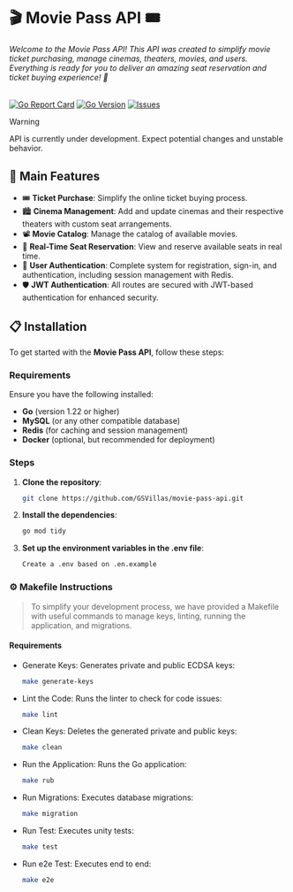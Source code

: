# **🎬 Movie Pass API 🎟️**

 ###### Welcome to the Movie Pass API! This API was created to simplify movie ticket purchasing, manage cinemas, theaters, movies, and users. Everything is ready for you to deliver an amazing seat reservation and ticket buying experience! 🍿

 [![Go Report Card](https://goreportcard.com/badge/github.com/GSVillas/movie-pass-api)](https://goreportcard.com/report/github.com/GSVillas/movie-pass-api) [![Go Version](https://img.shields.io/github/go-mod/go-version/GSVillas/movie-pass-api)](https://golang.org) [![Issues](https://img.shields.io/github/issues/GSVillas/movie-pass-api)](https://github.com/GSVillas/movie-pass-api/issues)

> [!WARNING]
>
>API is currently under development. Expect potential changes and unstable behavior.



## 🚀 Main Features

- 🎟️ **Ticket Purchase**: Simplify the online ticket buying process.
- 🏙️ **Cinema Management**: Add and update cinemas and their respective theaters with custom seat arrangements.
- 📽️ **Movie Catalog**: Manage the catalog of available movies.
- 📅 **Real-Time Seat Reservation**: View and reserve available seats in real time.
- 👤 **User Authentication**: Complete system for registration, sign-in, and authentication, including session management with Redis.
- 🛡️ **JWT Authentication**: All routes are secured with JWT-based authentication for enhanced security.

## 📋 Installation

To get started with the **Movie Pass API**, follow these steps:

### Requirements

Ensure you have the following installed:

- **Go** (version 1.22 or higher)
- **MySQL** (or any other compatible database)
- **Redis** (for caching and session management)
- **Docker** (optional, but recommended for deployment)

### Steps

1. **Clone the repository**:
   ```bash 
   git clone https://github.com/GSVillas/movie-pass-api.git
   ```
    
2. **Install the dependencies**:
   ```bash 
   go mod tidy
   ```
3. **Set up the environment variables in the .env file**:
   ```bash 
   Create a .env based on .en.example
   ```

### ⚙️ Makefile Instructions
 > To simplify your development process, we have provided a Makefile with useful commands to manage keys, linting, running the application, and migrations. 

 #### Requirements
* Generate Keys: Generates private and public ECDSA keys:
     ```bash 
   make generate-keys
   ```
* Lint the Code: Runs the linter to check for code issues:
     ```bash 
   make lint
   ```
* Clean Keys: Deletes the generated private and public keys:
     ```bash 
   make clean
   ```
* Run the Application: Runs the Go application:
     ```bash 
   make rub
   ```
* Run Migrations: Executes database migrations:
     ```bash 
   make migration
   ```

* Run Test: Executes unity tests:
     ```bash 
   make test
   ```

* Run e2e Test: Executes end to end:
     ```bash 
   make e2e
   ```
